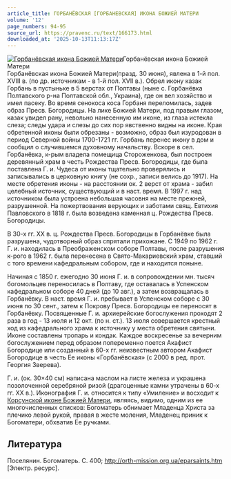 ```yaml
---
article_title: ГОРБАНЁВСКАЯ [ГОРБАНЕВСКАЯ] ИКОНА БОЖИЕЙ МАТЕРИ
volume: '12'
page_numbers: 94-95
source_url: https://pravenc.ru/text/166173.html
downloaded_at: '2025-10-13T11:13:17Z'
---
```


[![Горбанёвская икона Божией Матери](https://pravenc.ru/data/086/472/1234/i200.jpg "Кликните для увеличения картинки")](https://pravenc.ru/data/086/472/1234/i400.jpg)Горбанёвская икона Божией Матери  
Горбанёвская икона Божией Матери(празд. 30 июня), явлена в 1-й пол. XVIII в. (по др. источникам - в 1-й пол. ХVII в.). Обрел икону казак Горбань в пустыньке в 5 верстах от Полтавы (ныне с. Горбанёвка Полтавского р-на Полтавской обл., Украина), где он вел хозяйство и имел пасеку. Во время сенокоса коса Горбаня переломилась, задев образ Пресв. Богородицы. На лике Божией Матери, под правым глазом, казак увидел рану, невольно нанесенную им иконе, из глаза истекла слеза; следы удара и слезы до сих пор явственно видны на иконе. Края обретенной иконы были обрезаны - возможно, образ был изуродован в период Северной войны 1700-1721 гг. Горбань перенес икону в дом и сообщил о случившемся духовному начальству. Вскоре в сел. Горбанёвка, к-рым владела помещица Стороженкова, был построен деревянный храм в честь Рождества Пресв. Богородицы, где была поставлена Г. и. Чудеса от иконы тщательно проверялись и записывались в церковную книгу (не сохр., записи велись до 1917). На месте обретения иконы - на расстоянии ок. 2 верст от храма - забил целебный источник, существующий и в наст. время. В 1997 г. над источником была устроена небольшая часовня на месте прежней, разрушенной. На пожертвования верующих и заботами свящ. Евтихия Павловского в 1818 г. была возведена каменная ц. Рождества Пресв. Богородицы.

В 30-х гг. ХХ в. ц. Рождества Пресв. Богородицы в Горбанёвке была разрушена, чудотворный образ спрятали прихожане. С 1949 по 1962 г. Г. и. находилась в Преображенском соборе Полтавы, после разрушения к-рого в 1962 г. была перенесена в Свято-Макариевский храм, ставший с того времени кафедральным собором, где и находится поныне.

Начиная с 1850 г. ежегодно 30 июня Г. и. в сопровождении мн. тысяч богомольцев переносилась в Полтаву, где оставалась в Успенском кафедральном соборе 40 дней (до 10 авг.), а затем возвращалась в Горбанёвку. В наст. время Г. и. пребывает в Успенском соборе с 30 июня по 30 сент., затем к Покрову Пресв. Богородицы ее переносят в Горбанёвку. Посвященные Г. и. архиерейские богослужения проходят 2 раза в год - 13 июля и 12 окт. (по н. ст.). 13 июля совершается крестный ход из кафедрального храма к источнику у места обретения святыни. Иконе составлены тропарь и кондак. Каждое воскресенье за вечерним богослужением перед образом попеременно поется Акафист Богородице или созданный в 60-х гг. неизвестным автором Акафист Богородице в честь Ее иконы «Горбанёвская» (с 2000 в ред. прот. Георгия Зверева).

Г. и. (ок. 30×40 см) написана маслом на листе железа и украшена позолоченной серебряной ризой (драгоценные камни утрачены в 60-х гг. XX в.). Иконография Г. и. относится к типу «Умиление» и восходит к [Корсунской иконе Божией Матери](<https://pravenc.ru/text/Корсунской иконе Божией Матери.html>), являясь, видимо, одним из ее многочисленных списков: Богоматерь обнимает Младенца Христа за плечико левой рукой, правая в жесте моления, Младенец приник к Богоматери, обхватив Ее ручками.

## Литература

Поселянин. Богоматерь. С. 400; http://orth-mission.org.ua/eparsaints.htm [Электр. ресурс].
